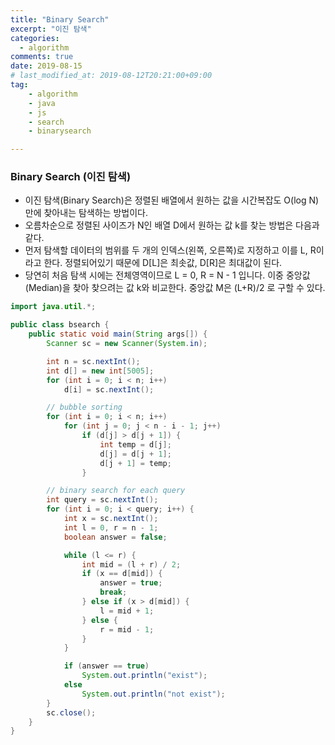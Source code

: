 ```yaml
---
title: "Binary Search"
excerpt: "이진 탐색"
categories: 
  - algorithm
comments: true
date: 2019-08-15
# last_modified_at: 2019-08-12T20:21:00+09:00
tag: 
    - algorithm
    - java
    - js
    - search
    - binarysearch

---
```

### Binary Search (이진 탐색)
- 이진 탐색(Binary Search)은 정렬된 배열에서 원하는 값을 시간복잡도 O(log N) 만에 찾아내는 탐색하는 방법이다.
- 오름차순으로 정렬된 사이즈가 N인 배열 D에서 원하는 값 k를 찾는 방법은 다음과 같다.
- 먼저 탐색할 데이터의 범위를 두 개의 인덱스(왼쪽, 오른쪽)로 지정하고 이를 L, R이라고 한다. 정렬되어있기 때문에 D[L]은 최솟값, D[R]은 최대값이 된다.
- 당연히 처음 탐색 시에는 전체영역이므로 L = 0, R = N - 1 입니다. 이중 중앙값(Median)을 찾아 찾으려는 값 k와 비교한다. 중앙값 M은 (L+R)/2 로 구할 수 있다.

```java
import java.util.*;

public class bsearch {
	public static void main(String args[]) {
		Scanner sc = new Scanner(System.in);

		int n = sc.nextInt();
		int d[] = new int[5005];
		for (int i = 0; i < n; i++)
			d[i] = sc.nextInt();

		// bubble sorting
		for (int i = 0; i < n; i++)
			for (int j = 0; j < n - i - 1; j++)
				if (d[j] > d[j + 1]) {
					int temp = d[j];
					d[j] = d[j + 1];
					d[j + 1] = temp;
				}

		// binary search for each query
		int query = sc.nextInt();
		for (int i = 0; i < query; i++) {
			int x = sc.nextInt();
			int l = 0, r = n - 1;
			boolean answer = false;

			while (l <= r) {
				int mid = (l + r) / 2;
				if (x == d[mid]) {
					answer = true;
					break;
				} else if (x > d[mid]) {
					l = mid + 1;
				} else {
					r = mid - 1;
				}
			}

			if (answer == true)
				System.out.println("exist");
			else
				System.out.println("not exist");
		}
		sc.close();
	}
}
```